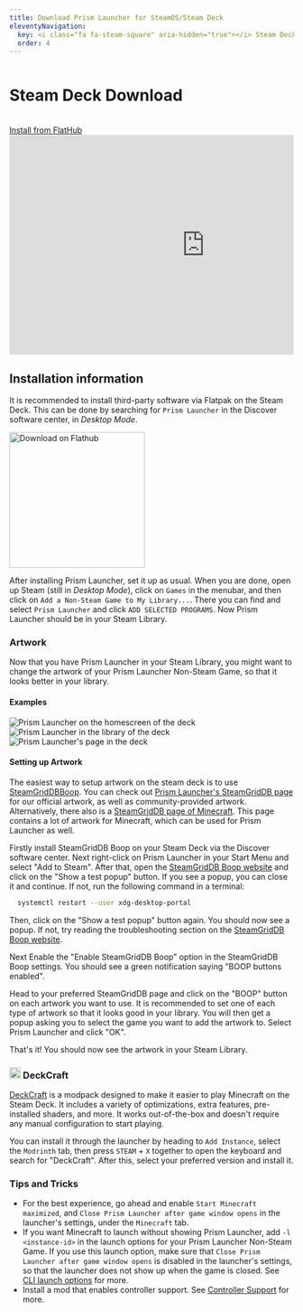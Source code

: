 ```yaml
---
title: Download Prism Launcher for SteamOS/Steam Deck
eleventyNavigation:
  key: <i class="fa fa-steam-square" aria-hidden="true"></i> Steam Deck
  order: 4
---
```


<div class="download-content">
  <div class="row">
    <div class="column">
      <div>
        <h1>Steam Deck Download</h1>
        <br>
        <a class="button size-large type-link" href="https://flathub.org/apps/details/org.prismlauncher.PrismLauncher" target="_blank">Install from FlatHub</a>
      </div>
    </div>
    <div class="column">
      <iframe width="692" height="389" src="https://www.youtube.com/embed/M8oqFUl791Q" title="YouTube video player" frameborder="0" allow="accelerometer; autoplay; clipboard-write; encrypted-media; gyroscope; picture-in-picture" allowfullscreen></iframe>
    </div>
  </div>
</div>

<div class="infobox top">

## Installation information

It is recommended to install third-party software via Flatpak on the Steam Deck.
This can be done by searching for `Prism Launcher` in the Discover software center, in *Desktop Mode*.

<a href='https://flathub.org/apps/details/org.prismlauncher.PrismLauncher'><img width='240' alt='Download on Flathub' src='https://flathub.org/assets/badges/flathub-badge-en.png'/></a>

After installing Prism Launcher, set it up as usual.
When you are done, open up Steam (still in *Desktop Mode*), click on `Games` in the menubar, and then click on `Add a Non-Steam Game to My Library...`.
There you can find and select `Prism Launcher` and click `ADD SELECTED PROGRAMS`.
Now Prism Launcher should be in your Steam Library.

### Artwork

Now that you have Prism Launcher in your Steam Library, you might want to change the artwork of your Prism Launcher Non-Steam Game, so that it looks better in your library.

#### Examples

![Prism Launcher on the homescreen of the deck](/img/Steam_Deck_PrismLauncher_1.jpg)
![Prism Launcher in the library of the deck](/img/Steam_Deck_PrismLauncher_2.jpg)
![Prism Launcher's page in the deck](/img/Steam_Deck_PrismLauncher_3.jpg)

#### Setting up Artwork

The easiest way to setup artwork on the steam deck is to use [SteamGridDBBoop](https://www.steamgriddb.com/boop).
You can check out [Prism Launcher's SteamGridDB page](https://www.steamgriddb.com/game/5359069) for our official artwork, as well as community-provided artwork.
Alternatively, there also is a [SteamGridDB page of Minecraft](https://www.steamgriddb.com/game/38365).
This page contains a lot of artwork for Minecraft, which can be used for Prism Launcher as well.

Firstly install SteamGridDB Boop on your Steam Deck via the Discover software center.
Next right-click on Prism Launcher in your Start Menu and select "Add to Steam".
After that, open the [SteamGridDB Boop website](https://www.steamgriddb.com/boop) and click on the "Show a test popup" button.
If you see a popup, you can close it and continue. If not, run the following command in a terminal:

```bash
  systemctl restart --user xdg-desktop-portal
```

Then, click on the "Show a test popup" button again. You should now see a popup. If not, try reading the troubleshooting section on the [SteamGridDB Boop website](https://www.steamgriddb.com/boop).

Next Enable the "Enable SteamGridDB Boop" option in the SteamGridDB Boop settings. You should see a green notification saying "BOOP buttons enabled".

Head to your preferred SteamGridDB page and click on the "BOOP" button on each artwork you want to use. It is recommended to set one of each type of artwork so that it looks good in your library. You will then get a popup asking you to select the game you want to add the artwork to. Select Prism Launcher and click "OK".

That's it! You should now see the artwork in your Steam Library.

### <img src="https://raw.githubusercontent.com/intergrav/Branding/main/deckcraft/mark/mark_svg.svg" height="20"> DeckCraft

[DeckCraft](https://modrinth.com/project/deckcraft) is a modpack designed to make it easier to play Minecraft on the Steam Deck. It includes a variety of optimizations, extra features, pre-installed shaders, and more. It works out-of-the-box and doesn't require any manual configuration to start playing.

You can install it through the launcher by heading to `Add Instance`, select the `Modrinth` tab, then press `STEAM` + `X` together to open the keyboard and search for "DeckCraft". After this, select your preferred version and install it.

### Tips and Tricks

- For the best experience, go ahead and enable `Start Minecraft maximized`, and `Close Prism Launcher after game window opens` in the launcher's settings, under the `Minecraft` tab.
- If you want Minecraft to launch without showing Prism Launcher, add `-l <instance-id>` in the launch options for your Prism Launcher Non-Steam Game. If you use this launch option, make sure that `Close Prism Launcher after game window opens` is disabled in the launcher's settings, so that the launcher does not show up when the game is closed. See [CLI launch options](../../wiki/getting-started/command-line-interface/) for more.
- Install a mod that enables controller support. See [Controller Support](../../wiki/getting-started/controller-support) for more.

</div>
